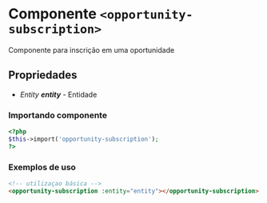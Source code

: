 # Componente `<opportunity-subscription>`
Componente para inscrição em uma oportunidade
  
## Propriedades
- *Entity **entity*** - Entidade

### Importando componente
```PHP
<?php 
$this->import('opportunity-subscription');
?>
```
### Exemplos de uso
```HTML
<!-- utilizaçao básica -->
<opportunity-subscription :entity="entity"></opportunity-subscription>

```